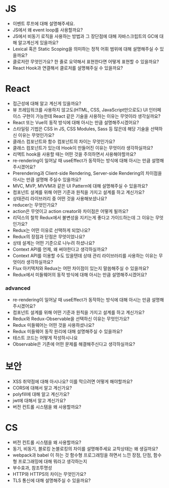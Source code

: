 # JS
- 이벤트 루프에 대해 설명해주세요.
- JS에서 왜 event loop를 사용할까요? 
- JS에서 비동기 로직을 사용하는 방법과 그 장단점에 대해 자바스크립트의 GC에 대해 알고계신게 있을까요? 
- Lexical 혹은 Static Scoping을 의미하는 정적 어휘 범위에 대해 설명해주실 수 있을까요? 
- 클로저란 무엇인가요? 한 줄로 요약해서 표현한다면 어떻게 표현할 수 있을까요? 
- React Hook과 연결해서 클로저를 설명해주실 수 있을까요? 
# React 
- 접근성에 대해 알고 계신게 있을까요? 
- 뷰 프레임워크를 사용하지 않고도(HTML, CSS, JavaScript만으로도) UI 인터페이스 구현이 가능한데 React 같은 기술을 사용하는 이유는 무엇이라 생각실까요? 
- React 또는 Vue의 동작 방식에 대해 아시는 만큼 설명해주시겠어요? 
- 스타일링 기법은 CSS in JS, CSS Modules, Sass 등 많은데 해당 기술을 선택하신 이유는 무엇인가요? 
- 클래스 컴포넌트와 함수 컴포넌트의 차이는 무엇인가요? 
- 클래스 컴포넌트가 있는데 Hook이 만들어진 이유는 무엇이라 생각하실까요? 
- 리액트 hook을 사용할 때는 어떤 것을 주의하면서 사용해야할까요? 
- re-rendering이 일어날 때 useEffect가 동작하는 방식에 대해 아시는 만큼 설명해주시겠어요? 
- Prerendering과 Client-side Rendering, Server-side Rendering의 차이점을 아시는 만큼 설명해 주실수 있을까요? 
- MVC, MVP, MVVM과 같은 UI Pattern에 대해 설명해주실 수 있을까요? 
- 컴포넌트 설계를 위해 어떤 기준과 원칙을 가지고 설계를 하고 계신가요? 
- 상태관리 라이브러리 중 어떤 것을 사용해보셨나요? 
- reducer는 무엇인가요? 
- action은 무엇이고 action creator와 차이점은 어떻게 될까요? 
- 리덕스의 철학 Redux에서 불변성을 지키는게 좋다고 가이드하는데 그 이유는 무엇인가요? 
- Redux는 어떤 이유로 선택하게 되었나요? 
- Redux의 장점과 단점은 무엇이었나요? 
- 상태 설계는 어떤 기준으로 나누려 하셨나요? 
- Context API를 언제, 왜 써야한다고 생각하실까요? 
- Context API를 이용할 수도 있을텐데 상태 관리 라이브러리를 사용하는 이유는 무엇이라 생각하실까요? 
- Flux 아키텍처와 Redux는 어떤 차이점이 있는지 말씀해주실 수 있을까요? 
- Redux에서 미들웨어의 동작 방식에 대해 아시는 만큼 설명해주시겠어요? 
### advanced 
- re-rendering이 일어날 때 useEffect가 동작하는 방식에 대해 아시는 만큼 설명해주시겠어요? 
- 컴포넌트 설계를 위해 어떤 기준과 원칙을 가지고 설계를 하고 계신가요? 
- Redux와 Redux-Observable을 선택하신 이유는 무엇인가요? 
- Redux 미들웨어는 어떤 것을 사용하셨나요? 
- Redux 미들웨어 동작 원리에 대해 설명해주실 수 있을까요? 
- 테스트 코드는 어떻게 작성하시나요 
- Observable은 기존에 어떤 문제를 해결해주신다고 생각하실까요? 
# 보안 
- XSS 취약점에 대해 아시나요? 이를 막으려면 어떻게 해야할까요? 
- CORS에 대해서 알고 계신가요? 
- polyfill에 대해 알고 계신가요? 
- jwt에 대해서 알고 계신가요? 
- 버전 컨트롤 시스템을 왜 사용할까요?
# CS 
- 버전 컨트롤 시스템을 왜 사용할까요? 
- 동기, 비동기, 블로킹 논블로킹의 차이를 설명해주세요 교착상태는 왜 생길까요? 
- webpack과 babel 이 하는 것 함수형 프로그래밍을 하면서 느낀 장점, 단점, 함수형 프로그래밍에 대해 뭐라고 생각하는지 
- 부수효과, 참조투명성 
- HTTP와 HTTPS의 차이는 무엇인가요? 
- TLS 통신에 대해 설명해주실 수 있을까요?